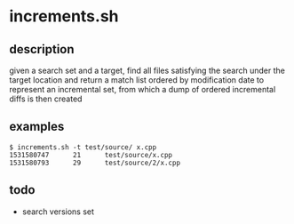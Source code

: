 # increments.sh

## description
given a search set and a target, find all files satisfying the search under the target location and return a match list ordered by modification date to represent an incremental set, from which a dump of ordered incremental diffs is then created

## examples
```
$ increments.sh -t test/source/ x.cpp
1531580747      21      test/source/x.cpp
1531580793      29      test/source/2/x.cpp
```

## todo
- search versions set
